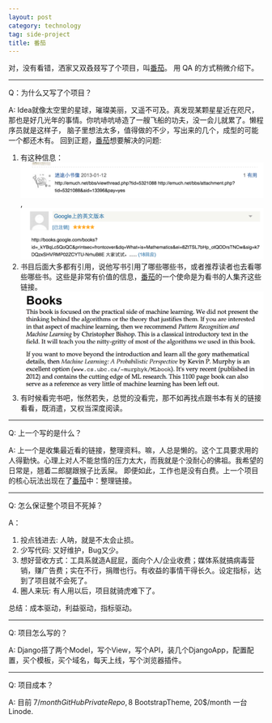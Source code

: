 ```yaml
---
layout: post
category: technology
tag: side-project
title: 番茄
---
```


对，没有看错，洒家又双叒叕写了个项目，叫[番茄]。
用 QA 的方式稍微介绍下。

---

Q：为什么又写了个项目？

A: Idea就像太空里的星球，璀璨美丽，又遥不可及。真发现某颗星星近在咫尺，那也是好几光年的事情。你吭哧吭哧造了一艘飞船的功夫，没一会儿就累了。懒程序员就是这样子， 脑子里想法太多，值得做的不少，写出来的几个，成型的可能一个都还木有。
回到正题，[番茄]想要解决的问题:

1. 有这种信息： ![](/images/2016/tomato-2.png), ![](/images/2016/tomato-1.png)
2. 书目后面大多都有引用，说他写书引用了哪些哪些书，或者推荐读者也去看哪些哪些书。这些是非常有价值的信息，[番茄]的一个使命是为看书的人集齐这些链接。![](/images/2016/tomato-3.png)
3. 有时候看完书吧，怅然若失，总觉的没看完，那不如再找点跟书本有关的链接看看，既消遣，又权当深度阅读。

---

Q: 上一个写的是什么？

A: 上一个是收集最近看的链接，整理资料。嘛，人总是懒的。这个工具要求用的人得勤快。心理上对人不能怠惰的压力太大，而我就是个没耐心的佛祖。我希望的日常是，翘着二郎腿跟猴子比丢屎。
即便如此，工作也是没有白费。上一个项目的核心玩法出现在了[番茄]中：整理链接。

---

Q: 怎么保证整个项目不死掉？

A：
1. 投点钱进去: 人呐，就是不太会止损。
2. 少写代码: 又好维护，Bug又少。
3. 想好营收方式：工具系就造A屁屁，面向个人/企业收费；媒体系就搞病毒营销，赚广告费；实在不行，捐赠也行。有收益的事情干得长久。设定指标，达到了项目就不会死了。
4. 圈人来玩: 有人用以后，项目就骑虎难下了。

总结：成本驱动，利益驱动，指标驱动。

---

Q: 项目怎么写的？

A: Django搭了两个Model，写个View，写个API，装几个DjangoApp，配置配置，买个模板，买个域名，每天上线，写个浏览器插件。

---

Q: 项目成本？

A: 目前 7$/month GitHub PrivateRepo, 8$ BootstrapTheme, 20$/month 一台Linode.

[番茄]: https://tomato.today
